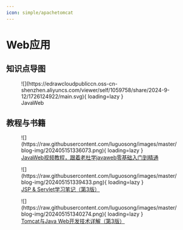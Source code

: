 ```yaml
---
icon: simple/apachetomcat
---
```


# Web应用

## 知识点导图

<figure markdown="span">
  ![](https://edrawcloudpubliccn.oss-cn-shenzhen.aliyuncs.com/viewer/self/1059758/share/2024-9-12/1726124922/main.svg){ loading=lazy }
  <figcaption>JavaWeb</figcaption>
</figure>

## 教程与书籍

<figure markdown="span">
  ![](https://raw.githubusercontent.com/luguosong/images/master/blog-img/202405151336073.png){ loading=lazy }
  <figcaption><a href="https://www.bilibili.com/video/BV1Z3411C7NZ/?spm_id_from=333.337.search-card.all.click&vd_source=f0bf6f13ef9720c412e23224083e2d8a">JavaWeb视频教程，跟着老杜学javaweb零基础入门到精通</a></figcaption>
</figure>

<figure markdown="span">
  ![](https://raw.githubusercontent.com/luguosong/images/master/blog-img/202405151339433.png){ loading=lazy }
  <figcaption><a href="https://book.douban.com/subject/33451083/">JSP & Servlet学习笔记（第3版）</a></figcaption>
</figure>

<figure markdown="span">
  ![](https://raw.githubusercontent.com/luguosong/images/master/blog-img/202405151340274.png){ loading=lazy }
  <figcaption><a href="https://book.douban.com/subject/34780582/">Tomcat与Java Web开发技术详解（第3版）</a></figcaption>
</figure>
